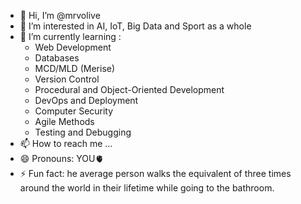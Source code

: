 - 👋 Hi, I’m @mrvolive
- 👀 I’m interested in AI, IoT, Big Data and Sport as a whole
- 🌱 I’m currently learning :
  - Web Development
  - Databases
  - MCD/MLD (Merise)
  - Version Control
  - Procedural and Object-Oriented Development
  - DevOps and Deployment
  - Computer Security
  - Agile Methods
  - Testing and Debugging 
- 📫 How to reach me ...
- 😄 Pronouns: YOU🫀
- ⚡ Fun fact: he average person walks the equivalent of three times around the world in their lifetime while going to the bathroom.

